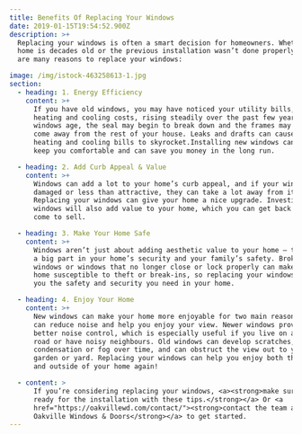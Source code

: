 ```yaml
---
title: Benefits Of Replacing Your Windows
date: 2019-01-15T19:54:52.900Z
description: >+
  Replacing your windows is often a smart decision for homeowners. Whether your
  home is decades old or the previous installation wasn’t done properly, there
  are many reasons to replace your windows:

image: /img/istock-463258613-1.jpg
section:
  - heading: 1. Energy Efficiency
    content: >+
      If you have old windows, you may have noticed your utility bills, such as
      heating and cooling costs, rising steadily over the past few years. As
      windows age, the seal may begin to break down and the frames may begin to
      come away from the rest of your house. Leaks and drafts can cause your
      heating and cooling bills to skyrocket.Installing new windows can help to
      keep you comfortable and can save you money in the long run.

  - heading: 2. Add Curb Appeal & Value
    content: >+
      Windows can add a lot to your home’s curb appeal, and if your windows are
      damaged or less than attractive, they can take a lot away from it too.
      Replacing your windows can give your home a nice upgrade. Investing in new
      windows will also add value to your home, which you can get back when you
      come to sell.

  - heading: 3. Make Your Home Safe
    content: >+
      Windows aren’t just about adding aesthetic value to your home — they play
      a big part in your home’s security and your family’s safety. Broken
      windows or windows that no longer close or lock properly can make your
      home susceptible to theft or break-ins, so replacing your windows can give
      you the safety and security you need in your home.

  - heading: 4. Enjoy Your Home
    content: >+
      New windows can make your home more enjoyable for two main reasons: they
      can reduce noise and help you enjoy your view. Newer windows provide
      better noise control, which is especially useful if you live on a busy
      road or have noisy neighbours. Old windows can develop scratches, dirt,
      condensation or fog over time, and can obstruct the view out to your
      garden or yard. Replacing your windows can help you enjoy both the inside
      and outside of your home again!

  - content: >
      If you’re considering replacing your windows, <a><strong>make sure you’re
      ready for the installation with these tips.</strong></a> Or <a
      href="https://oakvillewd.com/contact/"><strong>contact the team at
      Oakville Windows & Doors</strong></a> to get started.
---
```


